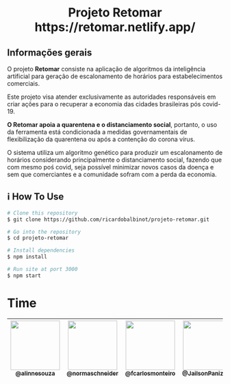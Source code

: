 <h1 align="center">Projeto Retomar https://retomar.netlify.app/</h1>

## Informações gerais

O projeto **Retomar** consiste na aplicação de algoritmos da inteligência artificial para geração de escalonamento de horários para estabelecimentos comerciais.

Este projeto visa atender exclusivamente as autoridades responsáveis em criar ações para o recuperar a economia das cidades brasileiras pós covid-19.

**O Retomar apoia a quarentena e o distanciamento social**, portanto, o uso da ferramenta está condicionada a medidas governamentais de flexibilização da quarentena ou após a contenção do corona vírus.

O sistema utiliza um algoritmo genético para produzir um escalonamento de horários considerando principalmente o distanciamento social, fazendo que com mesmo poś covid, seja possível minimizar novos casos da doença e sem que comerciantes e a comunidade sofram com a perda da economia. 

## :information_source: How To Use

```bash
# Clone this repository
$ git clone https://github.com/ricardobalbinot/projeto-retomar.git

# Go into the repository
$ cd projeto-retomar

# Install dependencies
$ npm install

# Run site at port 3000
$ npm start
```

# Time

| [<img src="https://avatars2.githubusercontent.com/u/8697990?s=460&v=4" width=115><br><sub>@alinnesouza</sub>](https://github.com/alinnesouza) | [<img src="https://avatars3.githubusercontent.com/u/37591256?s=460&v=4" width=115><br><sub>@normaschneider</sub>](https://github.com/normaschneider) | [<img src="https://avatars2.githubusercontent.com/u/8319539?s=460&v=4" width=115><br><sub>@fcarlosmonteiro</sub>](https://github.com/fcarlosmonteiro) | [<img src="https://avatars3.githubusercontent.com/u/42361930?s=460&v=4" width=115><br><sub>@JailsonPanizzon</sub>](https://github.com/JailsonPanizzon) | [<img src="https://avatars0.githubusercontent.com/u/26147019?s=460&v=4" width=115><br><sub>@tekpixo</sub>](https://github.com/tekpixo) | [<img src="https://avatars0.githubusercontent.com/u/33067827?s=460&v=4" width=115><br><sub>@ricardobalbinot</sub>](https://github.com/ricardobalbinot) |
| :---: | :---: | :---: | :---: | :---: | :---: |

